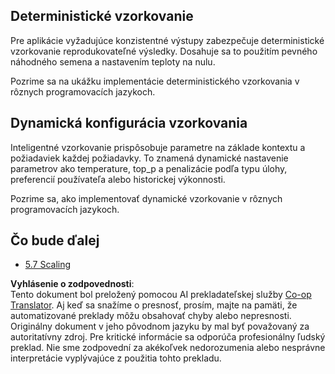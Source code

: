 <!--
CO_OP_TRANSLATOR_METADATA:
{
  "original_hash": "3cb0da3badd51d73ab78ebade2827d98",
  "translation_date": "2025-07-14T02:25:03+00:00",
  "source_file": "05-AdvancedTopics/mcp-sampling/README.md",
  "language_code": "sk"
}
-->
## Deterministické vzorkovanie

Pre aplikácie vyžadujúce konzistentné výstupy zabezpečuje deterministické vzorkovanie reprodukovateľné výsledky. Dosahuje sa to použitím pevného náhodného semena a nastavením teploty na nulu.

Pozrime sa na ukážku implementácie deterministického vzorkovania v rôznych programovacích jazykoch.

## Dynamická konfigurácia vzorkovania

Inteligentné vzorkovanie prispôsobuje parametre na základe kontextu a požiadaviek každej požiadavky. To znamená dynamické nastavenie parametrov ako temperature, top_p a penalizácie podľa typu úlohy, preferencií používateľa alebo historickej výkonnosti.

Pozrime sa, ako implementovať dynamické vzorkovanie v rôznych programovacích jazykoch.

## Čo bude ďalej

- [5.7 Scaling](../mcp-scaling/README.md)

**Vyhlásenie o zodpovednosti**:  
Tento dokument bol preložený pomocou AI prekladateľskej služby [Co-op Translator](https://github.com/Azure/co-op-translator). Aj keď sa snažíme o presnosť, prosím, majte na pamäti, že automatizované preklady môžu obsahovať chyby alebo nepresnosti. Originálny dokument v jeho pôvodnom jazyku by mal byť považovaný za autoritatívny zdroj. Pre kritické informácie sa odporúča profesionálny ľudský preklad. Nie sme zodpovední za akékoľvek nedorozumenia alebo nesprávne interpretácie vyplývajúce z použitia tohto prekladu.